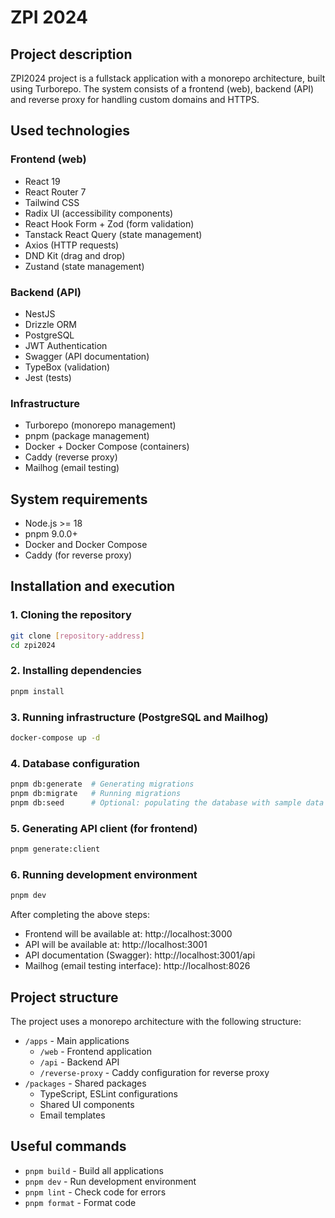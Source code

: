 # ZPI 2024

## Project description

ZPI2024 project is a fullstack application with a monorepo architecture, built using Turborepo. The system consists of a frontend (web), backend (API) and reverse proxy for handling custom domains and HTTPS.

## Used technologies

### Frontend (web)

- React 19
- React Router 7
- Tailwind CSS
- Radix UI (accessibility components)
- React Hook Form + Zod (form validation)
- Tanstack React Query (state management)
- Axios (HTTP requests)
- DND Kit (drag and drop)
- Zustand (state management)

### Backend (API)

- NestJS
- Drizzle ORM
- PostgreSQL
- JWT Authentication
- Swagger (API documentation)
- TypeBox (validation)
- Jest (tests)

### Infrastructure

- Turborepo (monorepo management)
- pnpm (package management)
- Docker + Docker Compose (containers)
- Caddy (reverse proxy)
- Mailhog (email testing)

## System requirements

- Node.js >= 18
- pnpm 9.0.0+
- Docker and Docker Compose
- Caddy (for reverse proxy)

## Installation and execution

### 1. Cloning the repository

```bash
git clone [repository-address]
cd zpi2024
```

### 2. Installing dependencies

```bash
pnpm install
```

### 3. Running infrastructure (PostgreSQL and Mailhog)

```bash
docker-compose up -d
```

### 4. Database configuration

```bash
pnpm db:generate  # Generating migrations
pnpm db:migrate   # Running migrations
pnpm db:seed      # Optional: populating the database with sample data
```

### 5. Generating API client (for frontend)

```bash
pnpm generate:client
```

### 6. Running development environment

```bash
pnpm dev
```

After completing the above steps:

- Frontend will be available at: http://localhost:3000
- API will be available at: http://localhost:3001
- API documentation (Swagger): http://localhost:3001/api
- Mailhog (email testing interface): http://localhost:8026

## Project structure

The project uses a monorepo architecture with the following structure:

- `/apps` - Main applications
  - `/web` - Frontend application
  - `/api` - Backend API
  - `/reverse-proxy` - Caddy configuration for reverse proxy
- `/packages` - Shared packages
  - TypeScript, ESLint configurations
  - Shared UI components
  - Email templates

## Useful commands

- `pnpm build` - Build all applications
- `pnpm dev` - Run development environment
- `pnpm lint` - Check code for errors
- `pnpm format` - Format code
